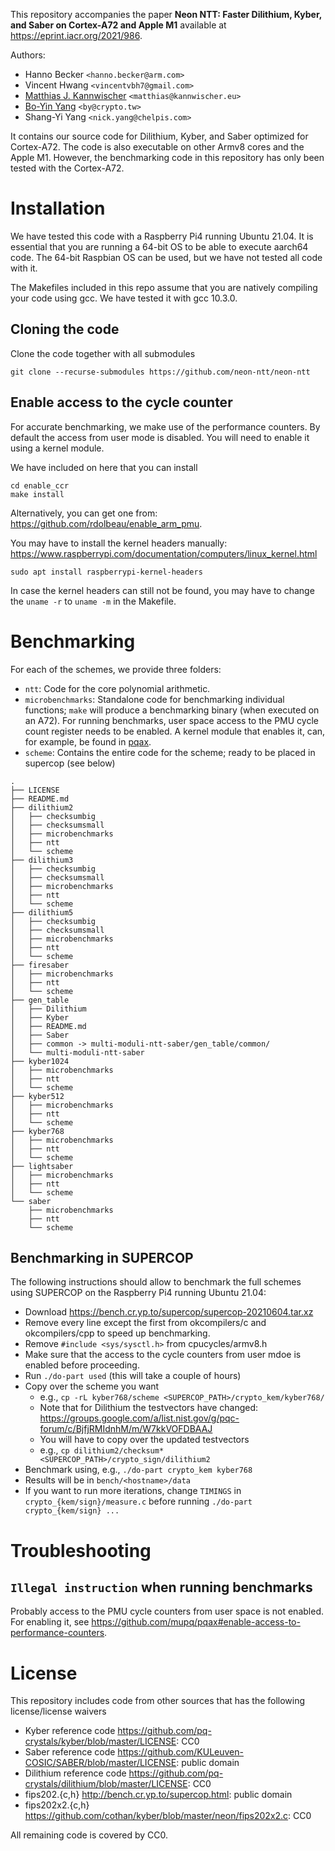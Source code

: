 This repository accompanies the paper **Neon NTT: Faster Dilithium, Kyber, and Saber on Cortex-A72 and Apple M1** available at https://eprint.iacr.org/2021/986.


Authors: 
 - Hanno Becker `<hanno.becker@arm.com>`
 - Vincent Hwang `<vincentvbh7@gmail.com>`
 - [Matthias J. Kannwischer](https://kannwischer.eu/) `<matthias@kannwischer.eu>`
 - [Bo-Yin Yang](https://homepage.iis.sinica.edu.tw/pages/byyang/) `<by@crypto.tw>` 
 - Shang-Yi Yang `<nick.yang@chelpis.com>`

It contains our source code for Dilithium, Kyber, and Saber optimized for Cortex-A72.
The code is also executable on other Armv8 cores and the Apple M1.
However, the benchmarking code in this repository has only been tested with the Cortex-A72.

# Installation

We have tested this code with a Raspberry Pi4 running Ubuntu 21.04.
It is essential that you are running a 64-bit OS to be able to execute aarch64 code.
The 64-bit Raspbian OS can be used, but we have not tested all code with it.

The Makefiles included in this repo assume that you are natively compiling your
code using gcc. We have tested it with gcc 10.3.0.

## Cloning the code
Clone the code together with all submodules

```
git clone --recurse-submodules https://github.com/neon-ntt/neon-ntt
```

## Enable access to the cycle counter

For accurate benchmarking, we make use of the performance counters.
By default the access from user mode is disabled. You will need to enable it using a kernel module.

We have included on here that you can install
```
cd enable_ccr
make install
```

Alternatively, you can get one from: https://github.com/rdolbeau/enable_arm_pmu.

You may have to install the kernel headers manually:
https://www.raspberrypi.com/documentation/computers/linux_kernel.html

```
sudo apt install raspberrypi-kernel-headers
```

In case the kernel headers can still not be found, you may have to change the
`uname -r` to `uname -m` in the Makefile.

# Benchmarking

For each of the schemes, we provide three folders:
- `ntt`: Code for the core polynomial arithmetic.
- `microbenchmarks`: Standalone code for benchmarking individual functions; `make` will produce a benchmarking binary (when executed on an A72). For running benchmarks, user space access to the PMU cycle count register needs to be enabled. A kernel module that enables it, can, for example, be found in [pqax](https://github.com/mupq/pqax#enable-access-to-performance-counters).
- `scheme`: Contains the entire code for the scheme; ready to be placed in supercop (see below)

```
.
├── LICENSE
├── README.md
├── dilithium2
│   ├── checksumbig
│   ├── checksumsmall
│   ├── microbenchmarks
│   ├── ntt
│   └── scheme
├── dilithium3
│   ├── checksumbig
│   ├── checksumsmall
│   ├── microbenchmarks
│   ├── ntt
│   └── scheme
├── dilithium5
│   ├── checksumbig
│   ├── checksumsmall
│   ├── microbenchmarks
│   ├── ntt
│   └── scheme
├── firesaber
│   ├── microbenchmarks
│   ├── ntt
│   └── scheme
├── gen_table
│   ├── Dilithium
│   ├── Kyber
│   ├── README.md
│   ├── Saber
│   ├── common -> multi-moduli-ntt-saber/gen_table/common/
│   └── multi-moduli-ntt-saber
├── kyber1024
│   ├── microbenchmarks
│   ├── ntt
│   └── scheme
├── kyber512
│   ├── microbenchmarks
│   ├── ntt
│   └── scheme
├── kyber768
│   ├── microbenchmarks
│   ├── ntt
│   └── scheme
├── lightsaber
│   ├── microbenchmarks
│   ├── ntt
│   └── scheme
└── saber
    ├── microbenchmarks
    ├── ntt
    └── scheme
```
## Benchmarking in SUPERCOP

The following instructions should allow to benchmark the full schemes using SUPERCOP on the Raspberry Pi4 running Ubuntu 21.04:
- Download https://bench.cr.yp.to/supercop/supercop-20210604.tar.xz
- Remove every line except the first from okcompilers/c and okcompilers/cpp to speed up benchmarking.
- Remove `#include <sys/sysctl.h>` from cpucycles/armv8.h
- Make sure that the access to the cycle counters from user mdoe is enabled before proceeding.
- Run `./do-part used` (this will take a couple of hours)
- Copy over the scheme you want
  - e.g., `cp -rL kyber768/scheme <SUPERCOP_PATH>/crypto_kem/kyber768/`
  - Note that for Dilithium the testvectors have changed: https://groups.google.com/a/list.nist.gov/g/pqc-forum/c/BjfjRMIdnhM/m/W7kkVOFDBAAJ
  - You will have to copy over the updated testvectors
  - e.g., `cp dilithium2/checksum* <SUPERCOP_PATH>/crypto_sign/dilithium2`
- Benchmark using, e.g., `./do-part crypto_kem kyber768`
- Results will be in `bench/<hostname>/data`
- If you want to run more iterations, change `TIMINGS` in `crypto_{kem/sign}/measure.c` before running `./do-part crypto_{kem/sign} ...`


# Troubleshooting
## `Illegal instruction` when running benchmarks

Probably access to the PMU cycle counters from user space is not enabled. For enabling it, see https://github.com/mupq/pqax#enable-access-to-performance-counters.


# License

This repository includes code from other sources that has the following license/license waivers
- Kyber reference code https://github.com/pq-crystals/kyber/blob/master/LICENSE: CC0
- Saber reference code https://github.com/KULeuven-COSIC/SABER/blob/master/LICENSE: public domain
- Dilithium reference code https://github.com/pq-crystals/dilithium/blob/master/LICENSE: CC0
- fips202.{c,h} http://bench.cr.yp.to/supercop.html: public domain
- fips202x2.{c,h} https://github.com/cothan/kyber/blob/master/neon/fips202x2.c: CC0

All remaining code is covered by CC0.